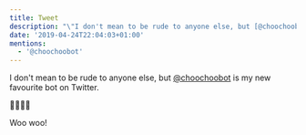 ```yaml
---
title: Tweet
description: "\"I don't mean to be rude to anyone else, but [@choochoobot](https://twitter.com/@choochoobot) is my new favourite bot on Twitter.\n\n\U0001F682\U0001F683\U0001F683\U0001F683\n\nWoo woo!\""
date: '2019-04-24T22:04:03+01:00'
mentions:
  - '@choochoobot'
---
```

I don't mean to be rude to anyone else, but [@choochoobot](https://twitter.com/@choochoobot) is my new favourite bot on Twitter.

🚂🚃🚃🚃

Woo woo!
